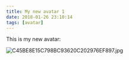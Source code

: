```yaml
---
title: My new avatar 1
date: 2018-01-26 23:10:14
tags: [avatar]
---
```


This is my new avatar:

![C45BE8E15C798BC93620C202976EF897.jpg](C45BE8E15C798BC93620C202976EF897.jpg)
